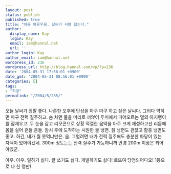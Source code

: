 ```yaml
---
layout: post
status: publish
published: true
title: "아윰 아유우움. 날씨가 사람 잡는다."
author:
  display_name: Kay
  login: Kay
  email: iam@hannal.net
  url: ''
author_login: Kay
author_email: iam@hannal.net
wordpress_id: 236
wordpress_url: http://blog.hannal.com/wp/?p=236
date: '2004-05-31 17:56:01 +0900'
date_gmt: '2004-05-31 08:56:01 +0900'
categories: []
tags:
- "희망"
permalink: "/2004/5/285/"
---
```

<p>오늘 날씨가 정말 좋다. 나른한 오후에 단상을 마구 마구 하고 싶은 날씨다. 그러다 막히면 마구 전력 질주하고. 숨 차면 물을 머리로 끼얹어 두피에서 피어오르는 열의 아지랭이를 잠재우고. 두 눈을 감고 리모콘으로 상황 적절한 음악을 아주 크게 재성하고선 리듬에 몸을 실어 흔들 흔들. 잠시 후에 도착하는 시원한 물 냉면. 칡 냉면도 괜찮고 함흥 냉면도 좋고. 하긴, 내가 뭘 못먹냐만은. 음. 그럴려면 내가 전력 질주해도 충분한 마당이 있는 자택이 있어야겠네. 300m 정도는는 전력 질주가 가능하니까 반경 200m 이상은 되어야겠군.</p>
<p>아우. 아우. 일하기 싫다. 글 쓰기도 싫다. 개발하기도 싫다! 로또여 당첨되어다오! 1등으로 나 한 명만!</p>
